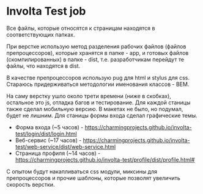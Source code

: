 # Involta Test job
Все файлы, которые относятся к страницам находятся в соответствующих папках.

При верстке использую метод разделения рабочих файлов (файлов препроцессоров), которые хранятся в папке - app, и готовых файлов (скомпилированных) в папке - dist, т.е. разработчикам перейдут те файлы, что находятся в dist.

В качестве препроцессоров использую pug для html и stylus для css.
Стараюсь придерживаться методологии именования классов - BEM. 

На саму верстку ушло около трети времени (ниже в скобках), остальное это js, отладка багов и тестирование.
Для каждой станицы также сделал мобильную версию. В макетах не было, но подумал, будет не лишним.
Для станицы формы входа сделал графические темы.

- Форма входа (~5 часов) - https://charmingprojects.github.io/involta-test/login/dist/login.html
- Веб-сервис (~17 часов) - https://charmingprojects.github.io/involta-test/web-service/dist/web-service.html
- Страница профиля (~14 часов) - https://charmingprojects.github.io/involta-test/profile/dist/profile.html#

С опытом будут накапливаться css модули, миксины для препроцессоров и прочие шаблоны, которые позволят увеличить скорость верстки.
